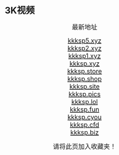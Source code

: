 # 3K视频
<center>
<span style="font-size:20px">最新地址</span><br>
<br />
<span style="font-size:20px"><a href="https://kkksp5.xyz" target="_blank">kkksp5.xyz</a></span><br>
<span style="font-size:20px"><a href="https://kkksp2.xyz" target="_blank">kkksp2.xyz</a></span><br>
<span style="font-size:20px"><a href="https://kkksp1.xyz" target="_blank">kkksp1.xyz</a></span><br>
<span style="font-size:20px"><a href="https://kkksp.xyz" target="_blank">kkksp.xyz</a></span><br>
<span style="font-size:20px"><a href="https://kkksp.store" target="_blank">kkksp.store</a></span><br>
<span style="font-size:20px"><a href="https://kkksp.shop" target="_blank">kkksp.shop</a></span><br>
<span style="font-size:20px"><a href="https://kkksp.site" target="_blank">kkksp.site</a></span><br>
<span style="font-size:20px"><a href="https://kkksp.pics" target="_blank">kkksp.pics</a></span><br>
<span style="font-size:20px"><a href="https://kkksp.lol" target="_blank">kkksp.lol</a></span><br>
<span style="font-size:20px"><a href="https://kkksp.fun" target="_blank">kkksp.fun</a></span><br>
<span style="font-size:20px"><a href="https://kkksp.cyou" target="_blank">kkksp.cyou</a></span><br>
<span style="font-size:20px"><a href="https://kkksp.cfd" target="_blank">kkksp.cfd</a></span><br>
<span style="font-size:20px"><a href="https://kkksp.biz" target="_blank">kkksp.biz</a></span><br>
<br />
<span style="font-size:20px">请将此页加入收藏夹！</span>
</center>
